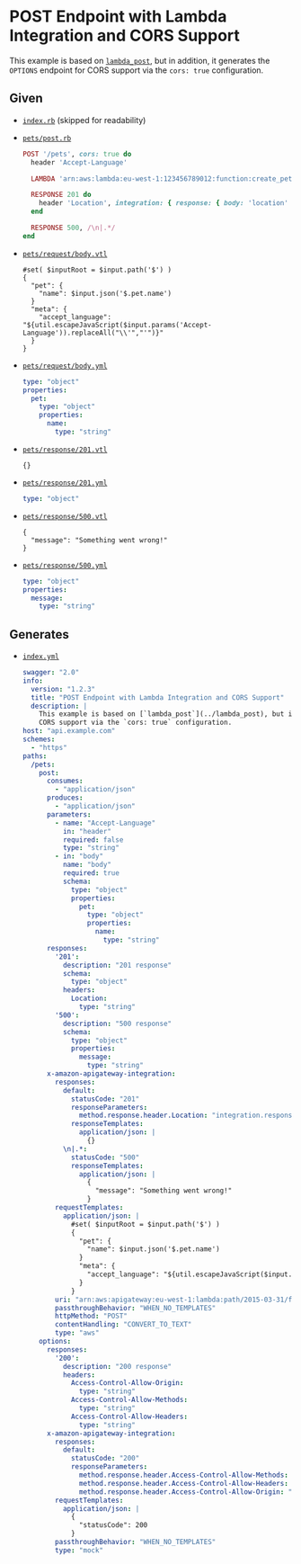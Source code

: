 # POST Endpoint with Lambda Integration and CORS Support

This example is based on [`lambda_post`](../lambda_post), but in addition, it generates the `OPTIONS` endpoint for
CORS support via the `cors: true` configuration.

## Given

* [`index.rb`](index.rb) (skipped for readability)

* [`pets/post.rb`](pets/post.rb)

  ```rb
  POST '/pets', cors: true do
    header 'Accept-Language'
  
    LAMBDA 'arn:aws:lambda:eu-west-1:123456789012:function:create_pet'
  
    RESPONSE 201 do
      header 'Location', integration: { response: { body: 'location' } }
    end
  
    RESPONSE 500, /\n|.*/
  end
  ```

* [`pets/request/body.vtl`](pets/request/body.vtl)

  ```vtl
  #set( $inputRoot = $input.path('$') )
  {
    "pet": {
      "name": $input.json('$.pet.name')
    }
    "meta": {
      "accept_language": "${util.escapeJavaScript($input.params('Accept-Language')).replaceAll("\\'","'")}"
    }
  }
  ```

* [`pets/request/body.yml`](pets/request/body.yml)

  ```yml
  type: "object"
  properties:
    pet:
      type: "object"
      properties:
        name:
          type: "string"
  ```

* [`pets/response/201.vtl`](pets/response/201.vtl)

  ```vtl
  {}
  ```

* [`pets/response/201.yml`](pets/response/201.yml)

  ```yml
  type: "object"
  ```

* [`pets/response/500.vtl`](pets/response/500.vtl)

  ```vtl
  {
    "message": "Something went wrong!"
  }
  ```

* [`pets/response/500.yml`](pets/response/500.yml)

  ```yml
  type: "object"
  properties:
    message:
      type: "string"
  ```

## Generates

* [`index.yml`](index.yml)

  ```yml
  swagger: "2.0"
  info:
    version: "1.2.3"
    title: "POST Endpoint with Lambda Integration and CORS Support"
    description: |
      This example is based on [`lambda_post`](../lambda_post), but in addition, it generates the `OPTIONS` endpoint for
      CORS support via the `cors: true` configuration.
  host: "api.example.com"
  schemes:
    - "https"
  paths:
    /pets:
      post:
        consumes:
          - "application/json"
        produces:
          - "application/json"
        parameters:
          - name: "Accept-Language"
            in: "header"
            required: false
            type: "string"
          - in: "body"
            name: "body"
            required: true
            schema:
              type: "object"
              properties:
                pet:
                  type: "object"
                  properties:
                    name:
                      type: "string"
        responses:
          '201':
            description: "201 response"
            schema:
              type: "object"
            headers:
              Location:
                type: "string"
          '500':
            description: "500 response"
            schema:
              type: "object"
              properties:
                message:
                  type: "string"
        x-amazon-apigateway-integration:
          responses:
            default:
              statusCode: "201"
              responseParameters:
                method.response.header.Location: "integration.response.body.location"
              responseTemplates:
                application/json: |
                  {}
            \n|.*:
              statusCode: "500"
              responseTemplates:
                application/json: |
                  {
                    "message": "Something went wrong!"
                  }
          requestTemplates:
            application/json: |
              #set( $inputRoot = $input.path('$') )
              {
                "pet": {
                  "name": $input.json('$.pet.name')
                }
                "meta": {
                  "accept_language": "${util.escapeJavaScript($input.params('Accept-Language')).replaceAll("\\'","'")}"
                }
              }
          uri: "arn:aws:apigateway:eu-west-1:lambda:path/2015-03-31/functions/arn:aws:lambda:eu-west-1:123456789012:function:create_pet/invocations"
          passthroughBehavior: "WHEN_NO_TEMPLATES"
          httpMethod: "POST"
          contentHandling: "CONVERT_TO_TEXT"
          type: "aws"
      options:
        responses:
          '200':
            description: "200 response"
            headers:
              Access-Control-Allow-Origin:
                type: "string"
              Access-Control-Allow-Methods:
                type: "string"
              Access-Control-Allow-Headers:
                type: "string"
        x-amazon-apigateway-integration:
          responses:
            default:
              statusCode: "200"
              responseParameters:
                method.response.header.Access-Control-Allow-Methods: "'OPTIONS,POST'"
                method.response.header.Access-Control-Allow-Headers: "'Content-Type,Authorization,X-Amz-Date,X-Api-Key,X-Amz-Security-Token'"
                method.response.header.Access-Control-Allow-Origin: "'*'"
          requestTemplates:
            application/json: |
              {
                "statusCode": 200
              }
          passthroughBehavior: "WHEN_NO_TEMPLATES"
          type: "mock"
  ```

